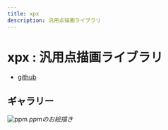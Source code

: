 ```yaml
---
title: xpx
description: 汎用点描画ライブラリ
---
```


<script>
  import ppm from "./ppm.png"
</script>

# xpx : 汎用点描画ライブラリ

- [github](https://github.com/yamader/xpx)

## ギャラリー

![ppm]({ppm})
*ppmのお絵描き*
